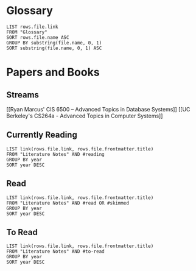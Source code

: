 
# Glossary

```dataview 
LIST rows.file.link
FROM "Glossary"
SORT rows.file.name ASC
GROUP BY substring(file.name, 0, 1)
SORT substring(file.name, 0, 1) ASC
```

# Papers and Books

## Streams

[[Ryan Marcus' CIS 6500 – Advanced Topics in Database Systems]]
[[UC Berkeley's CS264a - Advanced Topics in Computer Systems]]
## Currently Reading

```dataview
LIST link(rows.file.link, rows.file.frontmatter.title) 
FROM "Literature Notes" AND #reading 
GROUP BY year
SORT year DESC
```

## Read

```dataview
LIST link(rows.file.link, rows.file.frontmatter.title) 
FROM "Literature Notes" AND #read OR #skimmed 
GROUP BY year
SORT year DESC
```

## To Read

```dataview
LIST link(rows.file.link, rows.file.frontmatter.title) 
FROM "Literature Notes" AND #to-read  
GROUP BY year
SORT year DESC
```
